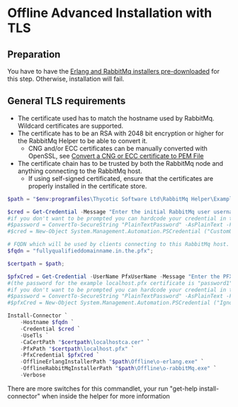 [title]: # (Offline RabbitMq Install w/ TLS)
[tags]: # (rabbitmq,installation,offline)
[priority]: # (140)

# Offline Advanced Installation with TLS

## Preparation

You have to have the [Erlang and RabbitMq installers pre-downloaded](prepare-offline.md) for this step. Otherwise, installation will fail.

## General TLS requirements

- The certificate used has to match the hostname used by RabbitMq. Wildcard certificates are supported.
- The certificate has to be an RSA with 2048 bit encryption or higher for the RabbitMq Helper to be able to convert it.
    - CNG and/or ECC certificates can be manually converted with OpenSSL, see [Convert a CNG or ECC certificate to PEM File](certificate/convert-cngecctopem.md)
- The certificate chain has to be trusted by both the RabbitMq node and anything connecting to the RabbitMq host.
    - If using self-signed certificated, ensure that the certificates are properly installed in the certificate store.

```powershell
$path = "$env:programfiles\Thycotic Software Ltd\RabbitMq Helper\Examples";

$cred = Get-Credential -Message "Enter the initial RabbitMq user username and password";
#if you don't want to be prompted you can hardcode your credential in the script
#$password = ConvertTo-SecureString "PlainTextPassword" -AsPlainText -Force
#$cred = New-Object System.Management.Automation.PSCredential ("CustomUserName", $password)

# FQDN which will be used by clients connecting to this RabbitMq host. *It has to match the subject name in the PFX*
$fqdn = "fullyqualifieddomainname.in.the.pfx";

$certpath = $path;

$pfxCred = Get-Credential -UserName PfxUserName -Message "Enter the PFX password. Username is ignored";
#(the password for the example localhost.pfx certificate is "password1")
#if you don't want to be prompted you can hardcode your credential in the script
#$password = ConvertTo-SecureString "PlainTextPassword" -AsPlainText -Force
#$pfxCred = New-Object System.Management.Automation.PSCredential ("Ignored", $password)

Install-Connector `
    -Hostname $fqdn `
    -Credential $cred `
    -UseTls `
    -CaCertPath "$certpath\localhostca.cer" `
    -PfxPath "$certpath\localhost.pfx" `
    -PfxCredential $pfxCred `
    -OfflineErlangInstallerPath "$path\Offline\o-erlang.exe" `
    -OfflineRabbitMqInstallerPath "$path\Offline\o-rabbitMq.exe" `
    -Verbose
```

There are more switches for this commandlet, your run "get-help install-connector" when inside the helper for more information
